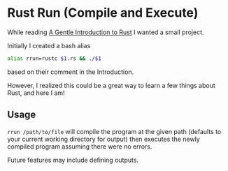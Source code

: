 # Rust Run (Compile and Execute)

While reading [A Gentle Introduction to Rust](https://stevedonovan.github.io/rust-gentle-intro/1-basics.html) I wanted a small project.

Initially I created a bash alias
```bash
alias rrun=rustc $1.rs && ./$1
```

based on their comment in the Introduction.


However, I realized this could be a great way to learn a few things about Rust, and here I am!

## Usage

`rrun /path/to/file` will compile the program at the given path (defaults to your current working directory for output)
then executes the newly compiled program assuming there were no errors.

Future features may include defining outputs.

